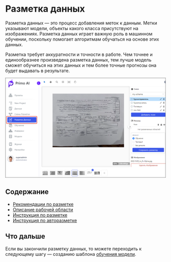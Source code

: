 # Разметка данных

Разметка данных — это процесс добавления меток к данным. Метки указывают модели, объекты какого класса присутствуют на изображениях. Разметка данных играет важную роль в машинном обучении, поскольку помогает алгоритмам обучаться на основе этих данных.

Разметка требует аккуратности и точности в работе. Чем точнее и единообразнее произведена разметка данных, тем лучше модель сможет обучиться на этих данных и тем более точные прогнозы она будет выдавать в результате.

![](<../../../../.gitbook/assets1/primo-ai//user-guide/labeling-page.png>)


## Содержание
* [Рекомендации по разметке](https://docs.primo-rpa.ru/primo-rpa/primo-rpa-ai-server/user/smart-ocr/labeling/requirements)
* [Описание рабочей области](https://docs.primo-rpa.ru/primo-rpa/primo-rpa-ai-server/user/smart-ocr/labeling/work-area)
* [Инструкция по разметке](https://docs.primo-rpa.ru/primo-rpa/primo-rpa-ai-server/user/smart-ocr/labeling/operations-with-labeling)
* [Инструкция по авторазметке](https://docs.primo-rpa.ru/primo-rpa/primo-rpa-ai-server/user/smart-ocr/labeling/automarking)


## Что дальше

Если вы закончили разметку данных, то можете переходить к следующему шагу — созданию шаблона [обучения модели](https://docs.primo-rpa.ru/primo-rpa/primo-rpa-ai-server/user/smart-ocr/training).
